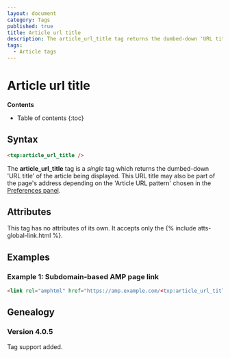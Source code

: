 ```yaml
---
layout: document
category: Tags
published: true
title: Article url title
description: The article_url_title tag returns the dumbed-down 'URL title' of the article being displayed.
tags:
  - Article tags
---
```


# Article url title

**Contents**

* Table of contents
{:toc}

## Syntax

~~~ html
<txp:article_url_title />
~~~

The **article_url_title** tag is a *single* tag which returns the dumbed-down 'URL title' of the article being displayed. This URL title may also be part of the page's address depending on the 'Article URL pattern' chosen in the [Preferences panel](/administration/preferences-panel#article-url-pattern).

## Attributes

This tag has no attributes of its own. It accepts only the {% include atts-global-link.html %}.

## Examples

### Example 1: Subdomain-based AMP page link

~~~ html
<link rel="amphtml" href="https://amp.example.com/<txp:article_url_title />">
~~~

## Genealogy

### Version 4.0.5

Tag support added.
